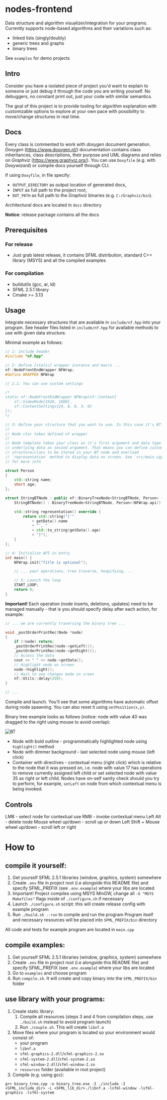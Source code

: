 # nodes-frontend
Data structure and algorithm visualizer/integration for your programs. Currently supports node-based algorithms and their variations such as:

* linked lists (singly/doubly)
* generic trees and graphs
* binary trees

See `examples` for demo projects

## Intro

Consider you have a isolated piece of project you'd want to explain to someone or just debug it through the code you are writing yourself. No debuggers, no constant print out, just your code with similar semantics.

The goal of this project is to provide tooling for algorithm explanation with customizable options to explore at your own pace with possibility to move/change structures in real time.

## Docs

Every class is commented to work with *doxygen* document generation. *Doxygen* (https://www.doxygen.nl/) documentation contains class inheritances, class descriptions, their purpose and UML diagrams and relies on *Graphviz* (https://www.graphviz.org/). You can use `Doxyfile` (e.g. with *Doxywizard*) or compile docs yourself through CLI.

If using `Doxyfile`, in file specify:
* `OUTPUT_DIRECTORY` as output location of generated docs,
* `INPUT` as full path to the project root,
* `DOT_PATH` as full path to the *Graphviz* binaries (e.g. `C:/Graphviz/bin`).

Architectural docs are located in `docs` directory

**Notice**: release package contains all the docs

## Prerequisites

### For release

* Just grab latest release, it contains SFML distribution, standard C++ library (MSYS) and all the compiled examples

### For compilation

* buildutils (gcc, ar, ld)
* SFML 2.5.1 library
* Cmake >= 3.13

## Usage

Integrate necessary structures that are available in `include/nf.hpp` into your program. See header files listed in `include/nf.hpp` for available methods to use with given data structure.

Minimal example as follows:
```cpp
// 1: Include header
#include "nf.hpp"

// 2: Define [static] wrapper instance and macro ...
nf::NodeFrontEndWrapper NFWrap;
#define WRAPPER NFWrap

// 2.1: You can use custom settings

/*
static nf::NodeFrontEndWrapper NFWrap(nf::Context{
    sf::VideoMode{1920, 1080},
    sf::ContextSettings{24, 8, 8, 3, 0}
});
*/

// 3: Define your structure that you want to use. In this case it's BT.
//
// Node ctor takes defined nf wrapper
//
// Node template takes your class as it's first argument and data type of
// underlying data as second argument. That means you can define custom
// structure/class to be stored in your BT node and overload
// `representation` method to display data on screen. See `src/main.cpp`
// for more info

struct Person
{
    std::string name;
    short age;
};

struct StringBTNode : public nf::BinaryTreeNode<StringBTNode, Person> {
    StringBTNode() : BinaryTreeNode<StringBTNode, Person>(NFWrap.api()) {}

    std::string representation() override {
        return std::string("['"
            + getData().name
            + "', "
            + std::to_string(getData().age)
            + "]");
    }
};

// 4: Initialize API in entry
int main() {
    NFWrap.init("Title is optional");

    // ... your operations, tree traverse, heapifying, ...

    // 5: Launch the loop
    START_LOOP;
    return 0;
}
```

**Important!** Each operation (node inserts, deletions, updates) need to be managed manually - that is you should specify delay after each action, for example:

```cpp
// ... we are currently traversing the binary tree ...

void _postOrderPrintRec(Node *node)
{
    if (!node) return;
    _postOrderPrintRec(node->getLeft());
    _postOrderPrintRec(node->getRight());
    // Access the data
    cout << " " << node->getData();
    // Highlight node on screen
    node->highlight();
    // Wait to see changes made on sreen
    nf::Utils::delay(250);
}

// ...
```

Compile and launch. You'll see that some algorithms have automatic offset during node spawning. You can also reset it using `setPosition(x,y)`.

Binary tree example looks as follows (notice: node with value 40 was dragged to the right using mouse to avoid overlap):

![BT](bt_example.PNG)

* Node with bold outline - programmatically highlighted node using `highlight()` method
* Node with dimmer background - last selected node using mouse (left click)
* Container with directives - contextual menu (right click) which is relative to the node that it was pressed on, i.e. node with value 17 has operations to remove currently assigned left child or set selected node with value 35 as right or left child.
Nodes have on-self sanity check should you try to perform, for example, `setLeft` on node from which contextual menu is being invoked.

## Controls

LMB - select node for contextual use
RMB - invoke contextual menu
Left Alt - delete node
Mouse wheel up/down - scroll up or down
Left Shift + Mouse wheel up/down - scroll left or right

# How to

## compile it yourself:
1. Get yourself SFML 2.5.1 libraries (window, graphics, system) somewhere
2. Create `.env` file in project root (i.e alongside this README file) and specify SFML_PREFIX (see `.env.example`) where your libs are located
3. Important! Project compiles using MSYS MinGW, change all `-G "MSYS Makefiles"` flags inside of `./configure.sh` if necessary
4. Launch `./configure.sh` script: this will create release config with example program
5. Run `./build.sh --run` to compile and run the program
Program itself and necessary resources will be placed into `SFML_PREFIX/bin` directory

All code and tests for example program are located in `main.cpp`

## compile examples:
1. Get yourself SFML 2.5.1 libraries (window, graphics, system) somewhere
2. Create `.env` file in project root (i.e alongside this README file) and specify SFML_PREFIX (see `.env.example`) where your libs are located
3. Go to `examples` and choose program
4. Run `compile.sh`. It will create and copy binary into the `SFML_PREFIX/bin` folder

## use library with your programs:
1. Create static library:
    1. Compile all resources (steps 3 and 4 from compilation steps, use `./build.sh` instead to avoid program launch)
    2. Run `./couple.sh`. This will create `libnf.a`
2. Move files where your program is located so your environment would consist of:
     * your program
     * `libnf.a`
     * `sfml-graphics-2.dll`/`sfml-graphics-2.so`
     * `sfml-system-2.dll`/`sfml-system-2.so`
     * `sfml-window-2.dll`/`sfml-window-2.so`
     * `resources` folder (available in root project)
3. Compile (e.g. using gcc):
```
g++ binary_tree.cpp -o binary_tree.exe -I ./include -I <SFML_include_dir> -L <SFML_lib_dir>./libnf.a -lsfml-window -lsfml-graphics -lsfml-system
```
